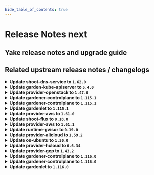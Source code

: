 ```yaml
---
hide_table_of_contents: true
---
```


# Release Notes next

## Yake release notes and upgrade guide

## Related upstream release notes / changelogs


<details>
<summary><b>Update shoot-dns-service to <code>1.62.0</code></b></summary>

# [gardener/gardener-extension-shoot-dns-service]

## 🏃 Others

- `[OPERATOR]` Selection of dns-controller-manager image by seed-label `service.dns.extensions.gardener.cloud/drop-metadata-records` has been removed. The current dns-controller-manager image dropping the metadata records is always used. by @MartinWeindel [#452]

## Helm Charts
- admission-shoot-dns-service-application: `europe-docker.pkg.dev/gardener-project/releases/charts/gardener/extensions/admission-shoot-dns-service-application:v1.62.0`
- admission-shoot-dns-service-runtime: `europe-docker.pkg.dev/gardener-project/releases/charts/gardener/extensions/admission-shoot-dns-service-runtime:v1.62.0`
- shoot-dns-service: `europe-docker.pkg.dev/gardener-project/releases/charts/gardener/extensions/shoot-dns-service:v1.62.0`
## Docker Images
- gardener-extension-admission-shoot-dns-service: `europe-docker.pkg.dev/gardener-project/releases/gardener/extensions/admission-shoot-dns-service:v1.62.0`
- gardener-extension-shoot-dns-service: `europe-docker.pkg.dev/gardener-project/releases/gardener/extensions/shoot-dns-service:v1.62.0`


</details>

<details>
<summary><b>Update garden-kube-apiserver to <code>5.4.0</code></b></summary>

**Full Changelog**: https://github.com/gardener-community/garden-kube-apiserver/compare/v5.3.0...v5.4.0

</details>

<details>
<summary><b>Update provider-openstack to <code>1.47.0</code></b></summary>

# [gardener/gardener-extension-provider-openstack]

## ✨ New Features

- `[USER]` The provider-openstack extension does now support shoot clusters with Kubernetes version 1.32. You should consider the [Kubernetes release notes](https://github.com/kubernetes/kubernetes/blob/master/CHANGELOG/CHANGELOG-1.32.md) before upgrading to 1.32. by @LucaBernstein [#969]
- `[DEVELOPER]` Updates gophercloud client to v2 by @hebelsan [#951]
## 🐛 Bug Fixes

- `[OPERATOR]` Fixed an issue that caused deployment issues with the `gardener.cloud-fast` storage class when the extension was deployed by `gardener-operator` in the garden runtime cluster. The deployment of this `StorageClass` object is now only done for OpenStack seeds. by @timuthy [#994]
- `[OPERATOR]` infraflow: report last error on task timeouts by @hown3d [#970]
- `[OPERATOR]` Correctly select endpoints in multi-region OpenStack environments by @mreichardt95 [#995]
## 🏃 Others

- `[OPERATOR]` `RBAC` resources now explicitly state `resources` and `verbs`, replaced use of wildcards `*`. by @georgibaltiev [#997]
- `[OPERATOR]` The ports used by the extension can now be specified via helm values. by @ScheererJ [#985]
- `[OPERATOR]` Adjust replica count from high-availability webhook mutation according to the helm chart. by @kon-angelo [#918]
- `[OPERATOR]` Containers, which do not require privilege escalations, now forbid privilege escalations explicitly. by @georgibaltiev [#981]
- `[OPERATOR]` Validate that all MachineImages in the CloudProfile map to a valid MachineImage in the CloudProfileConfig  by @hebelsan [#943]
- `[OPERATOR]` Locate the first ipv4 instead of using the first available FIP in bastion controller by @kon-angelo [#1005]
- `[OPERATOR]` `provider-openstack` no longer supports Shoots with Кubernetes version <= 1.26. by @RadaBDimitrova [#889]
- `[OPERATOR]` Update golang to v1.24.0 by @kon-angelo [#989]
- `[DEPENDENCY]` Upgrade gardener dependency to v1.113.0 by @kon-angelo [#991]

## Helm Charts
- admission-openstack-application: `europe-docker.pkg.dev/gardener-project/releases/charts/gardener/extensions/admission-openstack-application:v1.47.0`
- admission-openstack-runtime: `europe-docker.pkg.dev/gardener-project/releases/charts/gardener/extensions/admission-openstack-runtime:v1.47.0`
- provider-openstack: `europe-docker.pkg.dev/gardener-project/releases/charts/gardener/extensions/provider-openstack:v1.47.0`
## Docker Images
- gardener-extension-admission-openstack: `europe-docker.pkg.dev/gardener-project/releases/gardener/extensions/admission-openstack:v1.47.0`
- gardener-extension-provider-openstack: `europe-docker.pkg.dev/gardener-project/releases/gardener/extensions/provider-openstack:v1.47.0`


</details>

<details>
<summary><b>Update gardener-controlplane to <code>1.115.1</code></b></summary>

# [gardener/gardener]

## 🏃 Others

- `[DEPENDENCY]` The following dependencies have been updated:  
  - `registry.k8s.io/ingress-nginx/controller-chroot` from `v1.12.0` to `v1.12.1`.  by @gardener-ci-robot [#11739]
- `[DEPENDENCY]` The following dependencies have been updated:  
  - `registry.k8s.io/ingress-nginx/controller-chroot` from `v1.11.4` to `v1.11.5`.  by @gardener-ci-robot [#11737]
- `[DEPENDENCY]` The following dependencies have been updated:  
  - `gardener/machine-controller-manager` from `v0.57.0` to `v0.57.1`. [Release Notes](https://redirect.github.com/gardener/machine-controller-manager/releases/tag/v0.57.1)  
  - `github.com/gardener/machine-controller-manager` from `v0.57.0` to `v0.57.1`.  by @gardener-ci-robot [#11725]

## Helm Charts
- controlplane: `europe-docker.pkg.dev/gardener-project/releases/charts/gardener/controlplane:v1.115.1`
- gardenlet: `europe-docker.pkg.dev/gardener-project/releases/charts/gardener/gardenlet:v1.115.1`
- operator: `europe-docker.pkg.dev/gardener-project/releases/charts/gardener/operator:v1.115.1`
- resource-manager: `europe-docker.pkg.dev/gardener-project/releases/charts/gardener/resource-manager:v1.115.1`
## Docker Images
- admission-controller: `europe-docker.pkg.dev/gardener-project/releases/gardener/admission-controller:v1.115.1`
- apiserver: `europe-docker.pkg.dev/gardener-project/releases/gardener/apiserver:v1.115.1`
- controller-manager: `europe-docker.pkg.dev/gardener-project/releases/gardener/controller-manager:v1.115.1`
- gardenlet: `europe-docker.pkg.dev/gardener-project/releases/gardener/gardenlet:v1.115.1`
- node-agent: `europe-docker.pkg.dev/gardener-project/releases/gardener/node-agent:v1.115.1`
- operator: `europe-docker.pkg.dev/gardener-project/releases/gardener/operator:v1.115.1`
- resource-manager: `europe-docker.pkg.dev/gardener-project/releases/gardener/resource-manager:v1.115.1`
- scheduler: `europe-docker.pkg.dev/gardener-project/releases/gardener/scheduler:v1.115.1`


</details>

<details>
<summary><b>Update gardener-controlplane to <code>1.115.1</code></b></summary>

# [gardener/gardener]

## 🏃 Others

- `[DEPENDENCY]` The following dependencies have been updated:  
  - `registry.k8s.io/ingress-nginx/controller-chroot` from `v1.12.0` to `v1.12.1`.  by @gardener-ci-robot [#11739]
- `[DEPENDENCY]` The following dependencies have been updated:  
  - `registry.k8s.io/ingress-nginx/controller-chroot` from `v1.11.4` to `v1.11.5`.  by @gardener-ci-robot [#11737]
- `[DEPENDENCY]` The following dependencies have been updated:  
  - `gardener/machine-controller-manager` from `v0.57.0` to `v0.57.1`. [Release Notes](https://redirect.github.com/gardener/machine-controller-manager/releases/tag/v0.57.1)  
  - `github.com/gardener/machine-controller-manager` from `v0.57.0` to `v0.57.1`.  by @gardener-ci-robot [#11725]

## Helm Charts
- controlplane: `europe-docker.pkg.dev/gardener-project/releases/charts/gardener/controlplane:v1.115.1`
- gardenlet: `europe-docker.pkg.dev/gardener-project/releases/charts/gardener/gardenlet:v1.115.1`
- operator: `europe-docker.pkg.dev/gardener-project/releases/charts/gardener/operator:v1.115.1`
- resource-manager: `europe-docker.pkg.dev/gardener-project/releases/charts/gardener/resource-manager:v1.115.1`
## Docker Images
- admission-controller: `europe-docker.pkg.dev/gardener-project/releases/gardener/admission-controller:v1.115.1`
- apiserver: `europe-docker.pkg.dev/gardener-project/releases/gardener/apiserver:v1.115.1`
- controller-manager: `europe-docker.pkg.dev/gardener-project/releases/gardener/controller-manager:v1.115.1`
- gardenlet: `europe-docker.pkg.dev/gardener-project/releases/gardener/gardenlet:v1.115.1`
- node-agent: `europe-docker.pkg.dev/gardener-project/releases/gardener/node-agent:v1.115.1`
- operator: `europe-docker.pkg.dev/gardener-project/releases/gardener/operator:v1.115.1`
- resource-manager: `europe-docker.pkg.dev/gardener-project/releases/gardener/resource-manager:v1.115.1`
- scheduler: `europe-docker.pkg.dev/gardener-project/releases/gardener/scheduler:v1.115.1`


</details>

<details>
<summary><b>Update gardenlet to <code>1.115.1</code></b></summary>

# [gardener/gardener]

## 🏃 Others

- `[DEPENDENCY]` The following dependencies have been updated:  
  - `registry.k8s.io/ingress-nginx/controller-chroot` from `v1.12.0` to `v1.12.1`.  by @gardener-ci-robot [#11739]
- `[DEPENDENCY]` The following dependencies have been updated:  
  - `registry.k8s.io/ingress-nginx/controller-chroot` from `v1.11.4` to `v1.11.5`.  by @gardener-ci-robot [#11737]
- `[DEPENDENCY]` The following dependencies have been updated:  
  - `gardener/machine-controller-manager` from `v0.57.0` to `v0.57.1`. [Release Notes](https://redirect.github.com/gardener/machine-controller-manager/releases/tag/v0.57.1)  
  - `github.com/gardener/machine-controller-manager` from `v0.57.0` to `v0.57.1`.  by @gardener-ci-robot [#11725]

## Helm Charts
- controlplane: `europe-docker.pkg.dev/gardener-project/releases/charts/gardener/controlplane:v1.115.1`
- gardenlet: `europe-docker.pkg.dev/gardener-project/releases/charts/gardener/gardenlet:v1.115.1`
- operator: `europe-docker.pkg.dev/gardener-project/releases/charts/gardener/operator:v1.115.1`
- resource-manager: `europe-docker.pkg.dev/gardener-project/releases/charts/gardener/resource-manager:v1.115.1`
## Docker Images
- admission-controller: `europe-docker.pkg.dev/gardener-project/releases/gardener/admission-controller:v1.115.1`
- apiserver: `europe-docker.pkg.dev/gardener-project/releases/gardener/apiserver:v1.115.1`
- controller-manager: `europe-docker.pkg.dev/gardener-project/releases/gardener/controller-manager:v1.115.1`
- gardenlet: `europe-docker.pkg.dev/gardener-project/releases/gardener/gardenlet:v1.115.1`
- node-agent: `europe-docker.pkg.dev/gardener-project/releases/gardener/node-agent:v1.115.1`
- operator: `europe-docker.pkg.dev/gardener-project/releases/gardener/operator:v1.115.1`
- resource-manager: `europe-docker.pkg.dev/gardener-project/releases/gardener/resource-manager:v1.115.1`
- scheduler: `europe-docker.pkg.dev/gardener-project/releases/gardener/scheduler:v1.115.1`


</details>

<details>
<summary><b>Update provider-aws to <code>1.61.0</code></b></summary>

# [gardener/gardener-extension-provider-aws]

## ⚠️ Breaking Changes

- `[OPERATOR]` `provider-aws` no longer supports Shoots with Кubernetes version <= 1.26. by @shafeeqes [#1093]
- `[OPERATOR]` `RBAC` resources now explicitly state `resources` and `verbs`, replaced use of wildcards `*`. by @AleksandarSavchev [#1207]
## ✨ New Features

- `[USER]` The provider-aws extension does now support shoot clusters with Kubernetes version 1.32. You should consider the [Kubernetes release notes](https://github.com/kubernetes/kubernetes/blob/master/CHANGELOG/CHANGELOG-1.32.md) before upgrading to 1.32. by @LucaBernstein [#1206]
- `[USER]` The extension now supports `Shoot`s using `WorkloadIdentity`s instead of cloud provider credentials. by @dimityrmirchev [#1141]
## 🐛 Bug Fixes

- `[USER]` Recover from panics and print shoot information during infrastructure reconciliation by @kon-angelo [#1264]
- `[USER]` Fix an issue where the vpc-id was not properly added to the subnet filters by @kon-angelo [#1264]
## 🏃 Others

- `[OPERATOR]` Validate that all MachineImages in the CloudProfile map to a valid MachineImage in the CloudProfileConfig by @hebelsan [#1185]
- `[OPERATOR]` Update CSI container kube-api-* and worker arguments according to upstream recommendations.  by @kon-angelo [#1255]
- `[OPERATOR]` Fix an issue with missing network policies on ALBC webhook. by @kon-angelo [#1260]
- `[OPERATOR]` The ports used by the extension can now be specified via helm values. by @ScheererJ [#1229]
# [gardener/machine-controller-manager-provider-aws]

## ✨ New Features

- `[OPERATOR]` MCM now supports workload identity authentication. This can be configured if the secret contains `roleARN` and `workloadIdentityTokenFile`. by @dimityrmirchev [gardener/machine-controller-manager-provider-aws#177]
## 🏃 Others

- `[OPERATOR]` pipeline_integration_test now uses the control plane of a cluster to deploy objects part of its tests by @aaronfern [gardener/machine-controller-manager-provider-aws#184]
- `[OPERATOR]` vendored MCM version has been upgraded to v0.56.0 by @aaronfern [gardener/machine-controller-manager-provider-aws#184]
# [gardener/aws-custom-route-controller]

## ✨ New Features

- `[OPERATOR]` The controller now supports workload identity authentication. by @dimityrmirchev [gardener/aws-custom-route-controller#47]
## 🏃 Others

- `[OPERATOR]` Introduce multi-arch build for `linux/arm64` images. by @MartinWeindel [gardener/aws-custom-route-controller#136]

## Helm Charts
- admission-aws-application: `europe-docker.pkg.dev/gardener-project/releases/charts/gardener/extensions/admission-aws-application:v1.61.0`
- admission-aws-runtime: `europe-docker.pkg.dev/gardener-project/releases/charts/gardener/extensions/admission-aws-runtime:v1.61.0`
- provider-aws: `europe-docker.pkg.dev/gardener-project/releases/charts/gardener/extensions/provider-aws:v1.61.0`
## Docker Images
- gardener-extension-admission-aws: `europe-docker.pkg.dev/gardener-project/releases/gardener/extensions/admission-aws:v1.61.0`
- gardener-extension-provider-aws: `europe-docker.pkg.dev/gardener-project/releases/gardener/extensions/provider-aws:v1.61.0`


</details>

<details>
<summary><b>Update shoot-flux to <code>0.18.0</code></b></summary>

## What's Changed
* 🤖 Update module github.com/gardener/gardener to v1.115.0 by @renovate in https://github.com/stackitcloud/gardener-extension-shoot-flux/pull/144


**Full Changelog**: https://github.com/stackitcloud/gardener-extension-shoot-flux/compare/v0.17.1...v0.18.0

</details>

<details>
<summary><b>Update provider-aws to <code>1.61.1</code></b></summary>

# [gardener/gardener-extension-provider-aws]

## 🏃 Others

- `[OPERATOR]` Update component-descriptor script to include external images again by @AndreasBurger [#1265]

## Helm Charts
- admission-aws-application: `europe-docker.pkg.dev/gardener-project/releases/charts/gardener/extensions/admission-aws-application:v1.61.1`
- admission-aws-runtime: `europe-docker.pkg.dev/gardener-project/releases/charts/gardener/extensions/admission-aws-runtime:v1.61.1`
- provider-aws: `europe-docker.pkg.dev/gardener-project/releases/charts/gardener/extensions/provider-aws:v1.61.1`
## Docker Images
- gardener-extension-admission-aws: `europe-docker.pkg.dev/gardener-project/releases/gardener/extensions/admission-aws:v1.61.1`
- gardener-extension-provider-aws: `europe-docker.pkg.dev/gardener-project/releases/gardener/extensions/provider-aws:v1.61.1`


</details>

<details>
<summary><b>Update runtime-gvisor to <code>0.19.0</code></b></summary>

# [gardener/gardener-extension-runtime-gvisor]

## 🐛 Bug Fixes

- `[OPERATOR]` An issue causing the gvisor test-machinery integration test to fail is now fixed. by @dimitar-kostadinov [#201]
## 🏃 Others

- `[USER]` If debugging of workloads in gVisor is required, runsc debug logs can be turned on by specifying `debug: "true"` in the gVisor providerConfig. by @MrBatschner [#204]
- `[OPERATOR]` moved imageVectorOverwrite to top level of values file by @Roncossek [#199]
- `[OPERATOR]` `extension-runtime-gvisor` no longer supports Shoots with Кubernetes version <= 1.26. by @RadaBDimitrova [#151]

## Helm Charts
- runtime-gvisor: `europe-docker.pkg.dev/gardener-project/releases/charts/gardener/extensions/runtime-gvisor:v0.19.0`
## Docker Images
- gardener-extension-runtime-gvisor-installation: `europe-docker.pkg.dev/gardener-project/releases/gardener/extensions/runtime-gvisor-installation:v0.19.0`
- gardener-extension-runtime-gvisor: `europe-docker.pkg.dev/gardener-project/releases/gardener/extensions/runtime-gvisor:v0.19.0`


</details>

<details>
<summary><b>Update provider-alicloud to <code>1.59.2</code></b></summary>

no release notes available

## Helm Charts
- admission-alicloud-application: `europe-docker.pkg.dev/gardener-project/releases/charts/gardener/extensions/admission-alicloud-application:v1.59.2`
- admission-alicloud-runtime: `europe-docker.pkg.dev/gardener-project/releases/charts/gardener/extensions/admission-alicloud-runtime:v1.59.2`
- provider-alicloud: `europe-docker.pkg.dev/gardener-project/releases/charts/gardener/extensions/provider-alicloud:v1.59.2`
## Docker Images
- gardener-extension-admission-alicloud: `europe-docker.pkg.dev/gardener-project/releases/gardener/extensions/admission-alicloud:v1.59.2`
- gardener-extension-provider-alicloud: `europe-docker.pkg.dev/gardener-project/releases/gardener/extensions/provider-alicloud:v1.59.2`


</details>

<details>
<summary><b>Update os-ubuntu to <code>1.30.0</code></b></summary>

# [gardener/gardener-extension-os-ubuntu]

## 🏃 Others

- `[OPERATOR]` `extension-os-ubuntu` no longer supports Shoots with Кubernetes version <= 1.26. by @RadaBDimitrova [#157]

## Helm Charts
- os-ubuntu: `europe-docker.pkg.dev/gardener-project/releases/charts/gardener/extensions/os-ubuntu:v1.30.0`
## Docker Images
- gardener-extension-os-ubuntu: `europe-docker.pkg.dev/gardener-project/releases/gardener/extensions/os-ubuntu:v1.30.0`


</details>

<details>
<summary><b>Update provider-hcloud to <code>0.6.34</code></b></summary>

# [gardener-extension-provider-hcloud] v0.6.34
Support for Kubernetes v1.32

**Full Changelog**: https://github.com/23technologies/gardener-extension-provider-hcloud/compare/v0.6.33...v0.6.34

</details>

<details>
<summary><b>Update provider-gcp to <code>1.43.2</code></b></summary>

# [gardener/gardener-extension-provider-gcp]

## 🏃 Others

- `[OPERATOR]` Fix an issue with the consumption of imagevector overwrite. by @kon-angelo [#1016]

## Helm Charts
- admission-gcp-application: `europe-docker.pkg.dev/gardener-project/releases/charts/gardener/extensions/admission-gcp-application:v1.43.2`
- admission-gcp-runtime: `europe-docker.pkg.dev/gardener-project/releases/charts/gardener/extensions/admission-gcp-runtime:v1.43.2`
- provider-gcp: `europe-docker.pkg.dev/gardener-project/releases/charts/gardener/extensions/provider-gcp:v1.43.2`
## Docker Images
- gardener-extension-admission-gcp: `europe-docker.pkg.dev/gardener-project/releases/gardener/extensions/admission-gcp:v1.43.2`
- gardener-extension-provider-gcp: `europe-docker.pkg.dev/gardener-project/releases/gardener/extensions/provider-gcp:v1.43.2`


</details>

<details>
<summary><b>Update gardener-controlplane to <code>1.116.0</code></b></summary>

# [gardener/gardener]

## ⚠️ Breaking Changes

- `[DEVELOPER]` `/hack/generate-crds.sh` will no longer generate any CRDs with `group=druid.gardener.cloud`. One must use [etcd-druid API](https://github.com/gardener/etcd-druid/blob/v0.28.0/api/core/v1alpha1/crds/crd.go#L35) to get the CRDs that serve as a single source of truth for all etcd-druid CRDs. by @unmarshall [#11545]
- `[DEVELOPER]` The extension `class` field in the [generic extension controller](https://github.com/gardener/gardener/blob/ec709dbc3119b9888c29361e7d93c47db1674b0c/extensions/pkg/controller/extension/controller.go) was removed. Please use the new field `classes` instead. by @timuthy [#11764]
- `[OPERATOR]` The etcd-druid's GA-ed `UseEtcdWrapper` feature gate is removed. It is now unconditionally enabled. It should no longer be passed in gardenlet configuration. Before upgrading to this version of Gardener, check your gardenlet configuration and make sure that it does not specify the etcd-druid's `UseEtcdWrapper` feature gate. by @unmarshall [#11545]
- `[OPERATOR]` The default etcd-main storage is increased from `10Gi` to `25Gi`. The etcd-main storage capacity is mutated by provider extensions. Before upgrading to this version of Gardener, make sure the provider extensions which you use mutate the etcd-main capacity. Otherwise, the default storage capacity change in Gardener could be unexpected or breaking. by @unmarshall [#11545]
- `[OPERATOR]` Please note, if you configure `spec.extensions` in your `Garden` resource: `gardener-operator` adds a `garden-` prefix to all extension resources configured via the `Garden`. Existing extension resources (not prefixed) will be deleted automatically at the end of the reconciliation. Another, manually triggered  `Garden` reconciliation might be required to reach the desired state of the extension again. by @timuthy [#11764]
## 📰 Noteworthy

- `[OPERATOR]` `NodeAgentAuthorizer` feature gate has been promoted to beta and is now enabled by default. by @oliver-goetz [#11757]
- `[OPERATOR]` The feature gate `NewVPN` has been graduated to `GA`. It was already enabled by default and can now no longer be turned off. The feature gate will be removed in a future release. by @domdom82 [#11714]
## ✨ New Features

- `[OPERATOR]` Extensions can be configured for `Seed`s via `spec.extensions` to deploy extensions for the seed cluster. Before activating this configuration, please first confirm that the corresponding extension is compatible with the seed use-case. by @timuthy [#11764]
## 🐛 Bug Fixes

- `[OPERATOR]` The `NetworkPolicy` controller part of `gardener-resource-manager` does no longer attempt to create resources in terminating namespaces. by @rfranzke [#11808]
- `[OPERATOR]` An issue causing Shoot reconciliation to fail with `no relationship found` when the referenced SecretBinding/CredentialsBinding is forcefully deleted (its finalizer is removed by the end user) and then recreated with the same name is now fixed. gardener-admission-controller's  authorisation graph is now updated for a Shoot after forceful deletion and recreation of the referenced Secretbinding/CredentialsBinding. by @MartinWeindel [#11461]
- `[OPERATOR]` If the computed pod label selector contains keys exceeding 63 characters, the `NetworkPolicy` controller part of `gardener-resource-manager` does now shorten them to make sure they can actually get created. Previously, it failed trying to create them infinitely, resulting in high CPU load in large clusters. by @rfranzke [#11808]
- `[OPERATOR]` Keep `operator.gardener.cloud.Extension` condition `RequiredRuntime` = `true` until deletion of `extensions.gardener.cloud.Extension`s has completed. by @MartinWeindel [#11696]
- `[OPERATOR]` Fix a bug that appears when migrating a `Shoot` between `Seed`s by introducing a new controller, which manages a `ShootState` finalizer preventing early object deletions. by @vitanovs [#11491]
## 🏃 Others

- `[DEVELOPER]` Remove the double maintenance of CRDs defined in etcd-druid. Now, gardenlet is using the etcd-druid CRD APIs to get the CRDs ensuring one single source of truth. by @unmarshall [#11545]
- `[DEVELOPER]` Remove the dependency on the `github.com/gardener/etcd-druid` module and instead introduce dependency on `github.com/gardener/etcd-druid/api` module. by @unmarshall [#11545]
- `[OPERATOR]` Add optional argument `--custom-package <group>=<package>` to `generate-crds.sh` script. by @MartinWeindel [#11702]
- `[OPERATOR]` Remove unnecessary istio loadbalancer annotations from the ClusterIP kube-apiserver service. by @kon-angelo [#11728]
- `[OPERATOR]` Increase VPA client-side rate limits to `200` qps and `250` burst. by @voelzmo [#11748]
- `[DEPENDENCY]` The following dependencies have been updated:  
  - `envoyproxy/envoy` from `v1.33.1` to `v1.33.2`. [Release Notes](https://redirect.github.com/envoyproxy/envoy/releases/tag/v1.33.2) by @gardener-ci-robot [#11751]
- `[DEPENDENCY]` The following dependencies have been updated:  
  - `quay.io/prometheus/node-exporter` from `v1.9.0` to `v1.9.1`.  by @gardener-ci-robot [#11784]
- `[DEPENDENCY]` The following dependencies have been updated:  
  - `gardener/etcd-druid` from `v0.27.0` to `v0.28.0`. [Release Notes](https://redirect.github.com/gardener/etcd-druid/releases/tag/v0.28.0)  
  - `github.com/gardener/etcd-druid` from `v0.27.0` to `v0.28.0`.  by @unmarshall [#11545]
- `[DEPENDENCY]` The following dependencies have been updated:  
  - `quay.io/kiwigrid/k8s-sidecar` from `1.30.2` to `1.30.3`.  by @gardener-ci-robot [#11766]
- `[DEPENDENCY]` The following dependencies have been updated:  
  - `envoyproxy/envoy` from `v1.33.0` to `v1.33.1`. [Release Notes](https://redirect.github.com/envoyproxy/envoy/releases/tag/v1.33.1) by @gardener-ci-robot [#11720]
- `[DEPENDENCY]` The following dependencies have been updated:  
  - `quay.io/coreos/etcd` from `v3.4.36` to `v3.5.20`.  by @gardener-ci-robot [#11756]
- `[DEPENDENCY]` The following dependencies have been updated:  
  - `quay.io/coreos/etcd` from `v3.4.34` to `v3.4.36`.  by @gardener-ci-robot [#11755]

## Helm Charts
- controlplane: `europe-docker.pkg.dev/gardener-project/releases/charts/gardener/controlplane:v1.116.0`
- gardenlet: `europe-docker.pkg.dev/gardener-project/releases/charts/gardener/gardenlet:v1.116.0`
- operator: `europe-docker.pkg.dev/gardener-project/releases/charts/gardener/operator:v1.116.0`
- resource-manager: `europe-docker.pkg.dev/gardener-project/releases/charts/gardener/resource-manager:v1.116.0`
## Docker Images
- admission-controller: `europe-docker.pkg.dev/gardener-project/releases/gardener/admission-controller:v1.116.0`
- apiserver: `europe-docker.pkg.dev/gardener-project/releases/gardener/apiserver:v1.116.0`
- controller-manager: `europe-docker.pkg.dev/gardener-project/releases/gardener/controller-manager:v1.116.0`
- gardenlet: `europe-docker.pkg.dev/gardener-project/releases/gardener/gardenlet:v1.116.0`
- node-agent: `europe-docker.pkg.dev/gardener-project/releases/gardener/node-agent:v1.116.0`
- operator: `europe-docker.pkg.dev/gardener-project/releases/gardener/operator:v1.116.0`
- resource-manager: `europe-docker.pkg.dev/gardener-project/releases/gardener/resource-manager:v1.116.0`
- scheduler: `europe-docker.pkg.dev/gardener-project/releases/gardener/scheduler:v1.116.0`


</details>

<details>
<summary><b>Update gardener-controlplane to <code>1.116.0</code></b></summary>

# [gardener/gardener]

## ⚠️ Breaking Changes

- `[DEVELOPER]` `/hack/generate-crds.sh` will no longer generate any CRDs with `group=druid.gardener.cloud`. One must use [etcd-druid API](https://github.com/gardener/etcd-druid/blob/v0.28.0/api/core/v1alpha1/crds/crd.go#L35) to get the CRDs that serve as a single source of truth for all etcd-druid CRDs. by @unmarshall [#11545]
- `[DEVELOPER]` The extension `class` field in the [generic extension controller](https://github.com/gardener/gardener/blob/ec709dbc3119b9888c29361e7d93c47db1674b0c/extensions/pkg/controller/extension/controller.go) was removed. Please use the new field `classes` instead. by @timuthy [#11764]
- `[OPERATOR]` The etcd-druid's GA-ed `UseEtcdWrapper` feature gate is removed. It is now unconditionally enabled. It should no longer be passed in gardenlet configuration. Before upgrading to this version of Gardener, check your gardenlet configuration and make sure that it does not specify the etcd-druid's `UseEtcdWrapper` feature gate. by @unmarshall [#11545]
- `[OPERATOR]` The default etcd-main storage is increased from `10Gi` to `25Gi`. The etcd-main storage capacity is mutated by provider extensions. Before upgrading to this version of Gardener, make sure the provider extensions which you use mutate the etcd-main capacity. Otherwise, the default storage capacity change in Gardener could be unexpected or breaking. by @unmarshall [#11545]
- `[OPERATOR]` Please note, if you configure `spec.extensions` in your `Garden` resource: `gardener-operator` adds a `garden-` prefix to all extension resources configured via the `Garden`. Existing extension resources (not prefixed) will be deleted automatically at the end of the reconciliation. Another, manually triggered  `Garden` reconciliation might be required to reach the desired state of the extension again. by @timuthy [#11764]
## 📰 Noteworthy

- `[OPERATOR]` `NodeAgentAuthorizer` feature gate has been promoted to beta and is now enabled by default. by @oliver-goetz [#11757]
- `[OPERATOR]` The feature gate `NewVPN` has been graduated to `GA`. It was already enabled by default and can now no longer be turned off. The feature gate will be removed in a future release. by @domdom82 [#11714]
## ✨ New Features

- `[OPERATOR]` Extensions can be configured for `Seed`s via `spec.extensions` to deploy extensions for the seed cluster. Before activating this configuration, please first confirm that the corresponding extension is compatible with the seed use-case. by @timuthy [#11764]
## 🐛 Bug Fixes

- `[OPERATOR]` The `NetworkPolicy` controller part of `gardener-resource-manager` does no longer attempt to create resources in terminating namespaces. by @rfranzke [#11808]
- `[OPERATOR]` An issue causing Shoot reconciliation to fail with `no relationship found` when the referenced SecretBinding/CredentialsBinding is forcefully deleted (its finalizer is removed by the end user) and then recreated with the same name is now fixed. gardener-admission-controller's  authorisation graph is now updated for a Shoot after forceful deletion and recreation of the referenced Secretbinding/CredentialsBinding. by @MartinWeindel [#11461]
- `[OPERATOR]` If the computed pod label selector contains keys exceeding 63 characters, the `NetworkPolicy` controller part of `gardener-resource-manager` does now shorten them to make sure they can actually get created. Previously, it failed trying to create them infinitely, resulting in high CPU load in large clusters. by @rfranzke [#11808]
- `[OPERATOR]` Keep `operator.gardener.cloud.Extension` condition `RequiredRuntime` = `true` until deletion of `extensions.gardener.cloud.Extension`s has completed. by @MartinWeindel [#11696]
- `[OPERATOR]` Fix a bug that appears when migrating a `Shoot` between `Seed`s by introducing a new controller, which manages a `ShootState` finalizer preventing early object deletions. by @vitanovs [#11491]
## 🏃 Others

- `[DEVELOPER]` Remove the double maintenance of CRDs defined in etcd-druid. Now, gardenlet is using the etcd-druid CRD APIs to get the CRDs ensuring one single source of truth. by @unmarshall [#11545]
- `[DEVELOPER]` Remove the dependency on the `github.com/gardener/etcd-druid` module and instead introduce dependency on `github.com/gardener/etcd-druid/api` module. by @unmarshall [#11545]
- `[OPERATOR]` Add optional argument `--custom-package <group>=<package>` to `generate-crds.sh` script. by @MartinWeindel [#11702]
- `[OPERATOR]` Remove unnecessary istio loadbalancer annotations from the ClusterIP kube-apiserver service. by @kon-angelo [#11728]
- `[OPERATOR]` Increase VPA client-side rate limits to `200` qps and `250` burst. by @voelzmo [#11748]
- `[DEPENDENCY]` The following dependencies have been updated:  
  - `envoyproxy/envoy` from `v1.33.1` to `v1.33.2`. [Release Notes](https://redirect.github.com/envoyproxy/envoy/releases/tag/v1.33.2) by @gardener-ci-robot [#11751]
- `[DEPENDENCY]` The following dependencies have been updated:  
  - `quay.io/prometheus/node-exporter` from `v1.9.0` to `v1.9.1`.  by @gardener-ci-robot [#11784]
- `[DEPENDENCY]` The following dependencies have been updated:  
  - `gardener/etcd-druid` from `v0.27.0` to `v0.28.0`. [Release Notes](https://redirect.github.com/gardener/etcd-druid/releases/tag/v0.28.0)  
  - `github.com/gardener/etcd-druid` from `v0.27.0` to `v0.28.0`.  by @unmarshall [#11545]
- `[DEPENDENCY]` The following dependencies have been updated:  
  - `quay.io/kiwigrid/k8s-sidecar` from `1.30.2` to `1.30.3`.  by @gardener-ci-robot [#11766]
- `[DEPENDENCY]` The following dependencies have been updated:  
  - `envoyproxy/envoy` from `v1.33.0` to `v1.33.1`. [Release Notes](https://redirect.github.com/envoyproxy/envoy/releases/tag/v1.33.1) by @gardener-ci-robot [#11720]
- `[DEPENDENCY]` The following dependencies have been updated:  
  - `quay.io/coreos/etcd` from `v3.4.36` to `v3.5.20`.  by @gardener-ci-robot [#11756]
- `[DEPENDENCY]` The following dependencies have been updated:  
  - `quay.io/coreos/etcd` from `v3.4.34` to `v3.4.36`.  by @gardener-ci-robot [#11755]

## Helm Charts
- controlplane: `europe-docker.pkg.dev/gardener-project/releases/charts/gardener/controlplane:v1.116.0`
- gardenlet: `europe-docker.pkg.dev/gardener-project/releases/charts/gardener/gardenlet:v1.116.0`
- operator: `europe-docker.pkg.dev/gardener-project/releases/charts/gardener/operator:v1.116.0`
- resource-manager: `europe-docker.pkg.dev/gardener-project/releases/charts/gardener/resource-manager:v1.116.0`
## Docker Images
- admission-controller: `europe-docker.pkg.dev/gardener-project/releases/gardener/admission-controller:v1.116.0`
- apiserver: `europe-docker.pkg.dev/gardener-project/releases/gardener/apiserver:v1.116.0`
- controller-manager: `europe-docker.pkg.dev/gardener-project/releases/gardener/controller-manager:v1.116.0`
- gardenlet: `europe-docker.pkg.dev/gardener-project/releases/gardener/gardenlet:v1.116.0`
- node-agent: `europe-docker.pkg.dev/gardener-project/releases/gardener/node-agent:v1.116.0`
- operator: `europe-docker.pkg.dev/gardener-project/releases/gardener/operator:v1.116.0`
- resource-manager: `europe-docker.pkg.dev/gardener-project/releases/gardener/resource-manager:v1.116.0`
- scheduler: `europe-docker.pkg.dev/gardener-project/releases/gardener/scheduler:v1.116.0`


</details>

<details>
<summary><b>Update gardenlet to <code>1.116.0</code></b></summary>

# [gardener/gardener]

## ⚠️ Breaking Changes

- `[DEVELOPER]` `/hack/generate-crds.sh` will no longer generate any CRDs with `group=druid.gardener.cloud`. One must use [etcd-druid API](https://github.com/gardener/etcd-druid/blob/v0.28.0/api/core/v1alpha1/crds/crd.go#L35) to get the CRDs that serve as a single source of truth for all etcd-druid CRDs. by @unmarshall [#11545]
- `[DEVELOPER]` The extension `class` field in the [generic extension controller](https://github.com/gardener/gardener/blob/ec709dbc3119b9888c29361e7d93c47db1674b0c/extensions/pkg/controller/extension/controller.go) was removed. Please use the new field `classes` instead. by @timuthy [#11764]
- `[OPERATOR]` The etcd-druid's GA-ed `UseEtcdWrapper` feature gate is removed. It is now unconditionally enabled. It should no longer be passed in gardenlet configuration. Before upgrading to this version of Gardener, check your gardenlet configuration and make sure that it does not specify the etcd-druid's `UseEtcdWrapper` feature gate. by @unmarshall [#11545]
- `[OPERATOR]` The default etcd-main storage is increased from `10Gi` to `25Gi`. The etcd-main storage capacity is mutated by provider extensions. Before upgrading to this version of Gardener, make sure the provider extensions which you use mutate the etcd-main capacity. Otherwise, the default storage capacity change in Gardener could be unexpected or breaking. by @unmarshall [#11545]
- `[OPERATOR]` Please note, if you configure `spec.extensions` in your `Garden` resource: `gardener-operator` adds a `garden-` prefix to all extension resources configured via the `Garden`. Existing extension resources (not prefixed) will be deleted automatically at the end of the reconciliation. Another, manually triggered  `Garden` reconciliation might be required to reach the desired state of the extension again. by @timuthy [#11764]
## 📰 Noteworthy

- `[OPERATOR]` `NodeAgentAuthorizer` feature gate has been promoted to beta and is now enabled by default. by @oliver-goetz [#11757]
- `[OPERATOR]` The feature gate `NewVPN` has been graduated to `GA`. It was already enabled by default and can now no longer be turned off. The feature gate will be removed in a future release. by @domdom82 [#11714]
## ✨ New Features

- `[OPERATOR]` Extensions can be configured for `Seed`s via `spec.extensions` to deploy extensions for the seed cluster. Before activating this configuration, please first confirm that the corresponding extension is compatible with the seed use-case. by @timuthy [#11764]
## 🐛 Bug Fixes

- `[OPERATOR]` The `NetworkPolicy` controller part of `gardener-resource-manager` does no longer attempt to create resources in terminating namespaces. by @rfranzke [#11808]
- `[OPERATOR]` An issue causing Shoot reconciliation to fail with `no relationship found` when the referenced SecretBinding/CredentialsBinding is forcefully deleted (its finalizer is removed by the end user) and then recreated with the same name is now fixed. gardener-admission-controller's  authorisation graph is now updated for a Shoot after forceful deletion and recreation of the referenced Secretbinding/CredentialsBinding. by @MartinWeindel [#11461]
- `[OPERATOR]` If the computed pod label selector contains keys exceeding 63 characters, the `NetworkPolicy` controller part of `gardener-resource-manager` does now shorten them to make sure they can actually get created. Previously, it failed trying to create them infinitely, resulting in high CPU load in large clusters. by @rfranzke [#11808]
- `[OPERATOR]` Keep `operator.gardener.cloud.Extension` condition `RequiredRuntime` = `true` until deletion of `extensions.gardener.cloud.Extension`s has completed. by @MartinWeindel [#11696]
- `[OPERATOR]` Fix a bug that appears when migrating a `Shoot` between `Seed`s by introducing a new controller, which manages a `ShootState` finalizer preventing early object deletions. by @vitanovs [#11491]
## 🏃 Others

- `[DEVELOPER]` Remove the double maintenance of CRDs defined in etcd-druid. Now, gardenlet is using the etcd-druid CRD APIs to get the CRDs ensuring one single source of truth. by @unmarshall [#11545]
- `[DEVELOPER]` Remove the dependency on the `github.com/gardener/etcd-druid` module and instead introduce dependency on `github.com/gardener/etcd-druid/api` module. by @unmarshall [#11545]
- `[OPERATOR]` Add optional argument `--custom-package <group>=<package>` to `generate-crds.sh` script. by @MartinWeindel [#11702]
- `[OPERATOR]` Remove unnecessary istio loadbalancer annotations from the ClusterIP kube-apiserver service. by @kon-angelo [#11728]
- `[OPERATOR]` Increase VPA client-side rate limits to `200` qps and `250` burst. by @voelzmo [#11748]
- `[DEPENDENCY]` The following dependencies have been updated:  
  - `envoyproxy/envoy` from `v1.33.1` to `v1.33.2`. [Release Notes](https://redirect.github.com/envoyproxy/envoy/releases/tag/v1.33.2) by @gardener-ci-robot [#11751]
- `[DEPENDENCY]` The following dependencies have been updated:  
  - `quay.io/prometheus/node-exporter` from `v1.9.0` to `v1.9.1`.  by @gardener-ci-robot [#11784]
- `[DEPENDENCY]` The following dependencies have been updated:  
  - `gardener/etcd-druid` from `v0.27.0` to `v0.28.0`. [Release Notes](https://redirect.github.com/gardener/etcd-druid/releases/tag/v0.28.0)  
  - `github.com/gardener/etcd-druid` from `v0.27.0` to `v0.28.0`.  by @unmarshall [#11545]
- `[DEPENDENCY]` The following dependencies have been updated:  
  - `quay.io/kiwigrid/k8s-sidecar` from `1.30.2` to `1.30.3`.  by @gardener-ci-robot [#11766]
- `[DEPENDENCY]` The following dependencies have been updated:  
  - `envoyproxy/envoy` from `v1.33.0` to `v1.33.1`. [Release Notes](https://redirect.github.com/envoyproxy/envoy/releases/tag/v1.33.1) by @gardener-ci-robot [#11720]
- `[DEPENDENCY]` The following dependencies have been updated:  
  - `quay.io/coreos/etcd` from `v3.4.36` to `v3.5.20`.  by @gardener-ci-robot [#11756]
- `[DEPENDENCY]` The following dependencies have been updated:  
  - `quay.io/coreos/etcd` from `v3.4.34` to `v3.4.36`.  by @gardener-ci-robot [#11755]

## Helm Charts
- controlplane: `europe-docker.pkg.dev/gardener-project/releases/charts/gardener/controlplane:v1.116.0`
- gardenlet: `europe-docker.pkg.dev/gardener-project/releases/charts/gardener/gardenlet:v1.116.0`
- operator: `europe-docker.pkg.dev/gardener-project/releases/charts/gardener/operator:v1.116.0`
- resource-manager: `europe-docker.pkg.dev/gardener-project/releases/charts/gardener/resource-manager:v1.116.0`
## Docker Images
- admission-controller: `europe-docker.pkg.dev/gardener-project/releases/gardener/admission-controller:v1.116.0`
- apiserver: `europe-docker.pkg.dev/gardener-project/releases/gardener/apiserver:v1.116.0`
- controller-manager: `europe-docker.pkg.dev/gardener-project/releases/gardener/controller-manager:v1.116.0`
- gardenlet: `europe-docker.pkg.dev/gardener-project/releases/gardener/gardenlet:v1.116.0`
- node-agent: `europe-docker.pkg.dev/gardener-project/releases/gardener/node-agent:v1.116.0`
- operator: `europe-docker.pkg.dev/gardener-project/releases/gardener/operator:v1.116.0`
- resource-manager: `europe-docker.pkg.dev/gardener-project/releases/gardener/resource-manager:v1.116.0`
- scheduler: `europe-docker.pkg.dev/gardener-project/releases/gardener/scheduler:v1.116.0`


</details>
